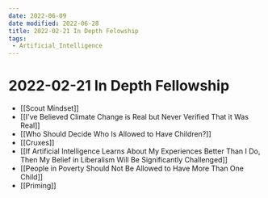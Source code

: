 ```yaml
---
date: 2022-06-09
date modified: 2022-06-28
title: 2022-02-21 In Depth Felowship
tags:
 - Artificial_Intelligence
---
```


# 2022-02-21 In Depth Fellowship
- [[Scout Mindset]]
- [[I've Believed Climate Change is Real but Never Verified That it Was Real]]
- [[Who Should Decide Who Is Allowed to Have Children?]]
- [[Cruxes]]
- [[If Artificial Intelligence Learns About My Experiences Better Than I Do, Then My Belief in Liberalism Will Be Significantly Challenged]]
- [[People in Poverty Should Not Be Allowed to Have More Than One Child]]
- [[Priming]]
